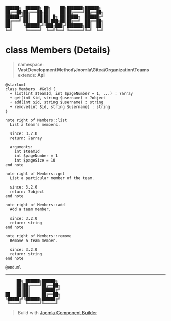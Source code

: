 ```
██████╗  ██████╗ ██╗    ██╗███████╗██████╗
██╔══██╗██╔═══██╗██║    ██║██╔════╝██╔══██╗
██████╔╝██║   ██║██║ █╗ ██║█████╗  ██████╔╝
██╔═══╝ ██║   ██║██║███╗██║██╔══╝  ██╔══██╗
██║     ╚██████╔╝╚███╔███╔╝███████╗██║  ██║
╚═╝      ╚═════╝  ╚══╝╚══╝ ╚══════╝╚═╝  ╚═╝
```
# class Members (Details)
> namespace: **VastDevelopmentMethod\Joomla\Gitea\Organization\Teams**
> extends: **Api**
```uml
@startuml
class Members  #Gold {
  + list(int $teamId, int $pageNumber = 1, ...) : ?array
  + get(int $id, string $username) : ?object
  + add(int $id, string $username) : string
  + remove(int $id, string $username) : string
}

note right of Members::list
  List a team's members.

  since: 3.2.0
  return: ?array
  
  arguments:
    int $teamId
    int $pageNumber = 1
    int $pageSize = 10
end note

note right of Members::get
  List a particular member of the team.

  since: 3.2.0
  return: ?object
end note

note right of Members::add
  Add a team member.

  since: 3.2.0
  return: string
end note

note right of Members::remove
  Remove a team member.

  since: 3.2.0
  return: string
end note
 
@enduml
```

---
```
     ██╗ ██████╗██████╗
     ██║██╔════╝██╔══██╗
     ██║██║     ██████╔╝
██   ██║██║     ██╔══██╗
╚█████╔╝╚██████╗██████╔╝
 ╚════╝  ╚═════╝╚═════╝
```
> Build with [Joomla Component Builder](https://git.vdm.dev/joomla/Component-Builder)

